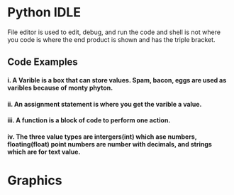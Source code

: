 # Python IDLE
  File editor is used to edit, debug, and run the code and shell is not where you code is where the end product is shown and has the triple bracket.
  
## Code Examples
 #### i. A Varible is a box that can store values. Spam, bacon, eggs are used as varibles because of monty phyton.  
 #### ii. An assignment statement is where you get the varible a value.
 #### iii. A function is a block of code to perform one action.
 #### iv. The three value types are intergers(int) which ase numbers, floating(float) point numbers are number with decimals, and strings           which are for text value.


# Graphics
  


